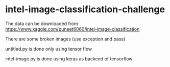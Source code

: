 # intel-image-classification-challenge

The data can be downloaded from https://www.kaggle.com/puneet6060/intel-image-classification

There are some broken images (use exception and pass)

untitled.py is done only using tensor flow

intel-image.py is done using keras as backend of tensorflow
